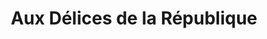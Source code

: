 ---
title: "Aux Délices de la République"
url: /courbevoie/aux-delices-de-la-republique/
shop: boulangerie
---